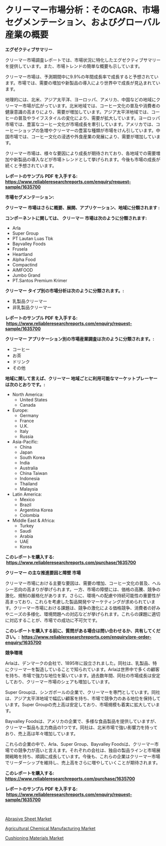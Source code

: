 <p><h1>クリーマー市場分析：そのCAGR、市場セグメンテーション、およびグローバル産業の概要</h1></p><p><strong>エグゼクティブサマリー</strong></p>
<p><p>クリーマー市場調査レポートでは、市場状況に特化したエグゼクティブサマリーを提供しています。また、市場トレンドの簡単な概要も示しています。</p><p>クリーマー市場は、予測期間中に9.9%の年間成長率で成長すると予想されています。市場では、需要の増加や新製品の導入により世界中で成長が見込まれています。</p><p>地理的には、北米、アジア太平洋、ヨーロッパ、アメリカ、中国などの地域にクリーマー市場が広がっています。北米地域では、コーヒー文化の普及や消費者の健康意識の高まりにより、需要が増加しています。アジア太平洋地域では、コーヒーの普及やライフスタイルの変化により、需要が拡大しています。ヨーロッパ市場では、豊富なコーヒー文化が市場成長を牽引しています。アメリカでは、コーヒーショップの急増やクリーマーの豊富な種類が市場をけん引しています。中国市場では、コーヒー文化の浸透や外食産業の発展により、需要が増加しています。</p><p>クリーマー市場は、様々な要因により成長が期待されており、各地域での需要増加や新製品の導入などが市場トレンドとして挙げられます。今後も市場の成長が続くと予想されています。</p></p>
<p><strong>レポートのサンプル PDF を入手する: <a href="https://www.reliableresearchreports.com/enquiry/request-sample/1635700">https://www.reliableresearchreports.com/enquiry/request-sample/1635700</a></strong></p>
<p><strong>市場セグメンテーション:</strong></p>
<p><strong> クリーマー 市場はさらに概要、展開、アプリケーション、地域に分類されます :</strong></p>
<p><strong>コンポーネントに関しては、 クリーマー 市場は次のように分類されます: &nbsp;</strong></p>
<p><ul><li>Arla</li><li>Super Group</li><li>PT Lautan Luas Tbk</li><li>Bayvalley Foods</li><li>Frusela</li><li>Heartland</li><li>Alpha Food</li><li>Compactind</li><li>AIMFOOD</li><li>Jumbo Grand</li><li>PT.Santos Premium Krimer</li></ul></p>
<p><strong> クリーマー タイプ別の市場分析は次のように分類されます。:</strong></p>
<p><ul><li>乳製品クリーマー</li><li>非乳製品クリーマー</li></ul></p>
<p><strong>レポートのサンプル PDF を入手する: &nbsp;<a href="https://www.reliableresearchreports.com/enquiry/request-sample/1635700">https://www.reliableresearchreports.com/enquiry/request-sample/1635700</a></strong></p>
<p><strong> クリーマー アプリケーション別の市場産業調査は次のように分類されます。:</strong></p>
<p><ul><li>コーヒー</li><li>お茶</li><li>ドリンク</li><li>その他</li></ul></p>
<p><strong>地域に関して言えば、クリーマー 地域ごとに利用可能なマーケットプレーヤーは次のとおりです。:</strong></p>
<p><ul>
    <li>
        North America:
        <ul>
            <li>United States</li>
            <li>Canada</li>
        </ul>
    </li>
    <li>
        Europe:
        <ul>
            <li>Germany</li>
            <li>France</li>
            <li>U.K.</li>
            <li>Italy</li>
            <li>Russia</li>
        </ul>
    </li>
    <li>
        Asia-Pacific:
        <ul>
            <li>China</li>
            <li>Japan</li>
            <li>South Korea</li>
            <li>India</li>
            <li>Australia</li>
            <li>China Taiwan</li>
            <li>Indonesia</li>
            <li>Thailand</li>
            <li>Malaysia</li>
        </ul>
    </li>
    <li>
        Latin America:
        <ul>
            <li>Mexico</li>
            <li>Brazil</li>
            <li>Argentina Korea</li>
            <li>Colombia</li>
        </ul>
    </li>
    <li>
        Middle East & Africa:
        <ul>
            <li>Turkey</li>
            <li>Saudi</li>
            <li>Arabia</li>
            <li>UAE</li>
            <li>Korea</li>
        </ul>
    </li>
    </ul></p>
<p><strong>このレポートを購入する: &nbsp;<a href="https://www.reliableresearchreports.com/purchase/1635700">https://www.reliableresearchreports.com/purchase/1635700</a></strong></p>
<p><strong>クリーマー の主な推進要因と障壁 市場</strong></p>
<p><p>クリーマー市場における主要な要因は、需要の増加、コーヒー文化の普及、ヘルシー志向の高まりが挙げられます。一方、市場の障壁には、価格の高騰、競争の激化、規制の厳格化があります。さらに、環境への配慮や持続可能性の重要性が高まっており、これらを考慮した製品開発やマーケティングが求められています。クリーマー市場における課題は、競争の激化による価格競争、消費者の好みやニーズの多様化、環境問題への対応などが挙げられます。これらの課題に適切に対応することが、市場での成功に不可欠です。</p></p>
<p><strong>このレポートを購入する前に、質問がある場合は問い合わせるか、共有してください。:&nbsp; <a href="https://www.reliableresearchreports.com/enquiry/pre-order-enquiry/1635700">https://www.reliableresearchreports.com/enquiry/pre-order-enquiry/1635700</a></strong></p>
<p><strong>競争環境</strong></p>
<p><p>Arlaは、デンマークの会社で、1895年に設立されました。同社は、乳製品、特にクリーマーを製造していることで知られています。Arlaは世界中で多くの顧客を持ち、市場で強力な地位を築いています。過去数年間、同社の市場成長は安定しており、クリーマー市場のシェアも増加しています。</p><p>Super Groupは、シンガポールの企業で、クリーマーを専門としています。同社は、アジア太平洋地域で幅広い顧客を持ち、市場で競争力のある地位を保持しています。Super Groupの売上高は安定しており、市場規模も着実に拡大しています。</p><p>Bayvalley Foodsは、アメリカの企業で、多様な食品製品を提供していますが、クリーマー製品も主力商品の1つです。同社は、北米市場で強い影響力を持っており、売上高は年々増加しています。</p><p>これらの企業の中で、Arla、Super Group、Bayvalley Foodsは、クリーマー市場での競争力が高いと言えます。それぞれの会社は、独自の製品ラインと市場展開戦略を持ち、順調に成長しています。今後も、これらの企業はクリーマー市場でリーダーシップを維持し、売上高をさらに増やしていくことが期待されます。</p></p>
<p><strong>このレポートを購入する: &nbsp; <a href="https://www.reliableresearchreports.com/purchase/1635700">https://www.reliableresearchreports.com/purchase/1635700</a></strong></p>
<p><strong>レポートのサンプル PDF を入手する: &nbsp;<a href="https://www.reliableresearchreports.com/enquiry/request-sample/1635700">https://www.reliableresearchreports.com/enquiry/request-sample/1635700</a></strong><strong></strong></p>
<p>&nbsp;</p>
<p><p><a href="https://fuschia-pecorino-a6d.notion.site/Abrasive-Sheet-Market-Size-Share-Trends-Analysis-Report-By-Material-By-Type-By-End-user-By-Reg-8242b9561f684ee9a07e768ad4d10ed7">Abrasive Sheet Market</a></p><p><a href="https://changeable-paste-463.notion.site/Agricultural-Chemical-Manufacturing-Market-Size-2024-2031-Global-Industrial-Analysis-Key-Geograph-75a2a62859c541f2adb5d4e213dd4c2f">Agricultural Chemical Manufacturing Market</a></p><p><a href="https://florentine-yuzu-f42.notion.site/Cushioning-Materials-Market-Size-Growth-and-Forecast-from-2024-2031-66634c4bcc56456fab60dee1ca3b4521">Cushioning Materials Market</a></p></p>